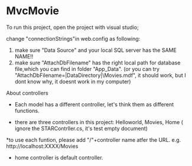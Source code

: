 # MvcMovie
To run this project, open the project with visual studio;

change "connectionStrings"in web.config as following:
1. make sure "Data Source" and your local SQL server has the SAME NAME!!
2. make sure "AttachDbFilename" has the right local path for database file,which you can find in folder "App_Data". (or you can try "AttachDbFilename=|DataDirectory|\Movies.mdf", it should work, but I dont know why, it doesnt work in my computer)


About controllers
* Each model has a different controller, let's think them as different functions.

* there are three controllers in this project: Helloworld, Movies, Home 
( ignore the STARContrller.cs, it's test empty document)

*to use each funtion, please add "/"+controller name atfer the URL. e.g. http://localhost:XXXX/Movies

* home controller is default controller.
